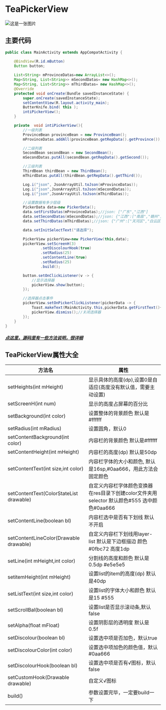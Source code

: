 # TeaPickerView

![这是一张图片](https://github.com/YangsBryant/TeaPickerView/blob/master/image/hn2u5-ukvzr.gif)

## 主要代码

```java
public class MainActivity extends AppCompatActivity {

    @BindView(R.id.mButton)
    Button button;
    
    List<String> mProvinceDatas=new ArrayList<>();
    Map<String, List<String>> mSecondDatas= new HashMap<>();
    Map<String, List<String>> mThirdDatas= new HashMap<>();
    @Override
    protected void onCreate(Bundle savedInstanceState) {
        super.onCreate(savedInstanceState);
        setContentView(R.layout.activity_main);
        ButterKnife.bind( this );
        intiPickerView();
    }

    private  void intiPickerView(){
        //一级列表
        ProvinceBean provinceBean = new ProvinceBean();
        mProvinceDatas.addAll(provinceBean.getRepData().getProvince());

        //二级列表
        SecondBean secondBean = new SecondBean();
        mSecondDatas.putAll(secondBean.getRepData().getSecond());

        //三级列表
        ThirdBean thirdBean = new ThirdBean();
        mThirdDatas.putAll(thirdBean.getRepData().getThird());

        Log.i("json", JsonArrayUtil.toJson(mProvinceDatas));
        Log.i("json",JsonArrayUtil.toJson(mSecondDatas));
        Log.i("json",JsonArrayUtil.toJson(mThirdDatas));

        //设置数据有多少层级
        PickerData data=new PickerData();
        data.setFirstDatas(mProvinceDatas);//json: ["广东","江西"]
        data.setSecondDatas(mSecondDatas);//json: {"江西":["南昌","赣州"],"广东":["广州","深圳","佛山","东莞"]}
        data.setThirdDatas(mThirdDatas);//json: {"广州":["天河区","白云区","番禹区","花都区"],"赣州":["章贡区","黄金开发区"],"东莞":["东城","南城"],"深圳":["南山区","宝安区","龙华区"],"佛山":["禅城区","顺德区"],"南昌":["东湖区","青云谱区","青山湖区"]}

        data.setInitSelectText("请选择");

        PickerView pickerView=new PickerView(this,data);
        pickerView.setScreenH(3)
                .setDiscolourHook(true)
                .setRadius(25)
                .setContentLine(true)
                .setRadius(25)
                .build();

        button.setOnClickListener(v -> {
            //显示选择器
            pickerView.show(button);
        });

        //选择器点击事件
        pickerView.setOnPickerClickListener(pickerData -> {
            Toast.makeText(MainActivity.this,pickerData.getFirstText()+","+pickerData.getSecondText()+","+pickerData.getThirdText(),Toast.LENGTH_SHORT).show();
            pickerView.dismiss();//关闭选择器
        });
    }
}
```

##### [点这里，源码里有一些方法说明，很详细](https://github.com/YangsBryant/TeaPickerView/blob/master/pickerviewlibrary/src/main/java/com/example/pickerviewlibrary/picker/PickerView.java) 

## TeaPickerView属性大全
方法名 | 属性
--------- | -------------
setHeights(int mHeight) | 显示具体的高度(dp),设置0是自适应(高度没有默认值，需要主动设置)
setScreenH(int num) | 显示的高度占屏幕的百分比
setBackground(int color) | 设置整体的背景颜色 默认是#ffffff
setRadius(int mRadius) | 设置圆角，默认0
setContentBackground(int color) | 内容栏的背景颜色 默认是#ffffff
setContentHeight(int mHeight) | 内容栏的高度(dp) 默认是50dp
setContentText(int size,int color) | 内容栏字体的大小和颜色, 默认是16sp,#0aa666，用此方法会固定颜色
setContentText(ColorStateList drawable) | 自定义内容栏字体颜色变换器 在res目录下创建color文件夹用selector 默认颜色#555 选中颜色#0aa666
setContentLine(boolean bl) | 内容栏选中是否有下划线 默认不开启
setContentLineColor(Drawable drawable) | 自定义内容栏下划线用layer-list 默认是下边框描边 颜色#0fbc72 高度1dp
setLine(int mHeight,int color) | 分割线的高度和颜色 默认是0.5dp #e5e5e5
setitemHeight(int mHeight) | 设置list的item的高度(dp) 默认是40dp
setListText(int size,int color) | 设置list的字体大小和颜色 默认是15 #555
setScrollBal(boolean bl) | 设置list是否显示滚动条,默认false
setAlpha(float mFloat) | 设置阴影层的透明度 默认是0.5f
setDiscolour(boolean bl) | 设置选中项是否加色，默认true
setDiscolourColor(int color) | 设置选中项加色的颜色值，默认#0aa666
setDiscolourHook(boolean bl) | 设置选中项是否有√图标，默认false
setCustomHook(Drawable drawable) | 自定义√图标
build() | 参数设置完毕，一定要build一下

